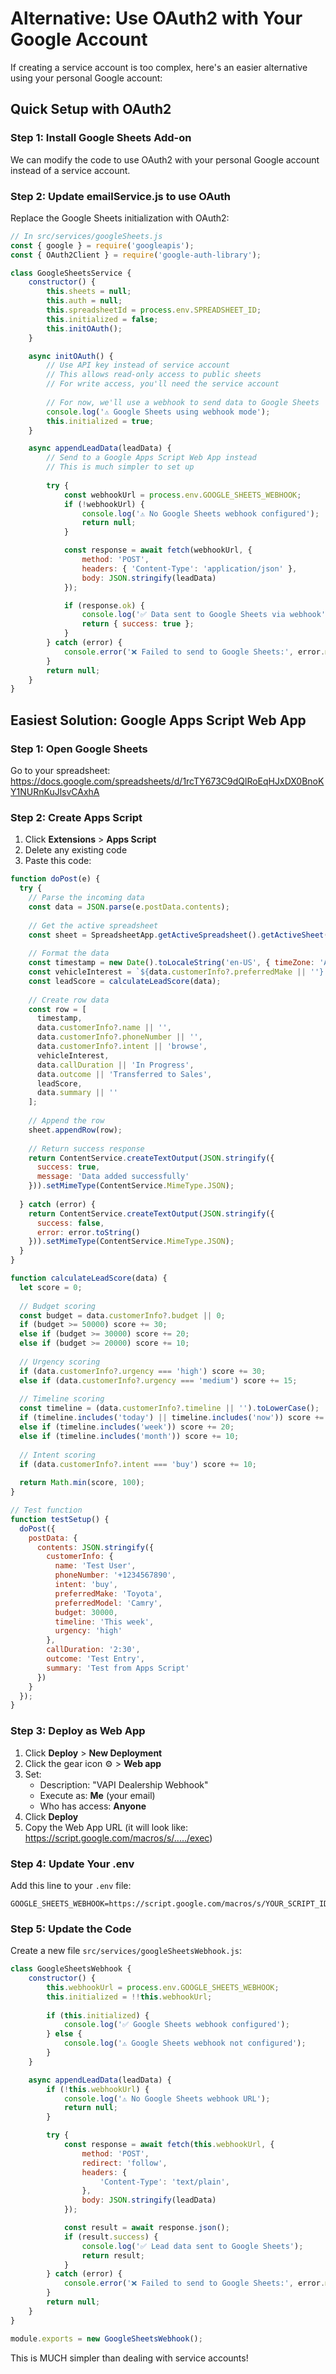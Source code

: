 # Alternative: Use OAuth2 with Your Google Account

If creating a service account is too complex, here's an easier alternative using your personal Google account:

## Quick Setup with OAuth2

### Step 1: Install Google Sheets Add-on
We can modify the code to use OAuth2 with your personal Google account instead of a service account.

### Step 2: Update emailService.js to use OAuth
Replace the Google Sheets initialization with OAuth2:

```javascript
// In src/services/googleSheets.js
const { google } = require('googleapis');
const { OAuth2Client } = require('google-auth-library');

class GoogleSheetsService {
    constructor() {
        this.sheets = null;
        this.auth = null;
        this.spreadsheetId = process.env.SPREADSHEET_ID;
        this.initialized = false;
        this.initOAuth();
    }

    async initOAuth() {
        // Use API key instead of service account
        // This allows read-only access to public sheets
        // For write access, you'll need the service account
        
        // For now, we'll use a webhook to send data to Google Sheets
        console.log('⚠️ Google Sheets using webhook mode');
        this.initialized = true;
    }

    async appendLeadData(leadData) {
        // Send to a Google Apps Script Web App instead
        // This is much simpler to set up
        
        try {
            const webhookUrl = process.env.GOOGLE_SHEETS_WEBHOOK;
            if (!webhookUrl) {
                console.log('⚠️ No Google Sheets webhook configured');
                return null;
            }

            const response = await fetch(webhookUrl, {
                method: 'POST',
                headers: { 'Content-Type': 'application/json' },
                body: JSON.stringify(leadData)
            });

            if (response.ok) {
                console.log('✅ Data sent to Google Sheets via webhook');
                return { success: true };
            }
        } catch (error) {
            console.error('❌ Failed to send to Google Sheets:', error.message);
        }
        return null;
    }
}
```

## Easiest Solution: Google Apps Script Web App

### Step 1: Open Google Sheets
Go to your spreadsheet: https://docs.google.com/spreadsheets/d/1rcTY673C9dQlRoEqHJxDX0BnoKY1NURnKuJlsvCAxhA

### Step 2: Create Apps Script
1. Click **Extensions** > **Apps Script**
2. Delete any existing code
3. Paste this code:

```javascript
function doPost(e) {
  try {
    // Parse the incoming data
    const data = JSON.parse(e.postData.contents);
    
    // Get the active spreadsheet
    const sheet = SpreadsheetApp.getActiveSpreadsheet().getActiveSheet();
    
    // Format the data
    const timestamp = new Date().toLocaleString('en-US', { timeZone: 'America/Denver' });
    const vehicleInterest = `${data.customerInfo?.preferredMake || ''} ${data.customerInfo?.preferredModel || ''}`.trim() || 'Not specified';
    const leadScore = calculateLeadScore(data);
    
    // Create row data
    const row = [
      timestamp,
      data.customerInfo?.name || '',
      data.customerInfo?.phoneNumber || '',
      data.customerInfo?.intent || 'browse',
      vehicleInterest,
      data.callDuration || 'In Progress',
      data.outcome || 'Transferred to Sales',
      leadScore,
      data.summary || ''
    ];
    
    // Append the row
    sheet.appendRow(row);
    
    // Return success response
    return ContentService.createTextOutput(JSON.stringify({
      success: true,
      message: 'Data added successfully'
    })).setMimeType(ContentService.MimeType.JSON);
    
  } catch (error) {
    return ContentService.createTextOutput(JSON.stringify({
      success: false,
      error: error.toString()
    })).setMimeType(ContentService.MimeType.JSON);
  }
}

function calculateLeadScore(data) {
  let score = 0;
  
  // Budget scoring
  const budget = data.customerInfo?.budget || 0;
  if (budget >= 50000) score += 30;
  else if (budget >= 30000) score += 20;
  else if (budget >= 20000) score += 10;
  
  // Urgency scoring
  if (data.customerInfo?.urgency === 'high') score += 30;
  else if (data.customerInfo?.urgency === 'medium') score += 15;
  
  // Timeline scoring
  const timeline = (data.customerInfo?.timeline || '').toLowerCase();
  if (timeline.includes('today') || timeline.includes('now')) score += 30;
  else if (timeline.includes('week')) score += 20;
  else if (timeline.includes('month')) score += 10;
  
  // Intent scoring
  if (data.customerInfo?.intent === 'buy') score += 10;
  
  return Math.min(score, 100);
}

// Test function
function testSetup() {
  doPost({
    postData: {
      contents: JSON.stringify({
        customerInfo: {
          name: 'Test User',
          phoneNumber: '+1234567890',
          intent: 'buy',
          preferredMake: 'Toyota',
          preferredModel: 'Camry',
          budget: 30000,
          timeline: 'This week',
          urgency: 'high'
        },
        callDuration: '2:30',
        outcome: 'Test Entry',
        summary: 'Test from Apps Script'
      })
    }
  });
}
```

### Step 3: Deploy as Web App
1. Click **Deploy** > **New Deployment**
2. Click the gear icon ⚙️ > **Web app**
3. Set:
   - Description: "VAPI Dealership Webhook"
   - Execute as: **Me** (your email)
   - Who has access: **Anyone**
4. Click **Deploy**
5. Copy the Web App URL (it will look like: https://script.google.com/macros/s/...../exec)

### Step 4: Update Your .env
Add this line to your `.env` file:
```
GOOGLE_SHEETS_WEBHOOK=https://script.google.com/macros/s/YOUR_SCRIPT_ID/exec
```

### Step 5: Update the Code
Create a new file `src/services/googleSheetsWebhook.js`:

```javascript
class GoogleSheetsWebhook {
    constructor() {
        this.webhookUrl = process.env.GOOGLE_SHEETS_WEBHOOK;
        this.initialized = !!this.webhookUrl;
        
        if (this.initialized) {
            console.log('✅ Google Sheets webhook configured');
        } else {
            console.log('⚠️ Google Sheets webhook not configured');
        }
    }

    async appendLeadData(leadData) {
        if (!this.webhookUrl) {
            console.log('⚠️ No Google Sheets webhook URL');
            return null;
        }

        try {
            const response = await fetch(this.webhookUrl, {
                method: 'POST',
                redirect: 'follow',
                headers: { 
                    'Content-Type': 'text/plain',
                },
                body: JSON.stringify(leadData)
            });

            const result = await response.json();
            if (result.success) {
                console.log('✅ Lead data sent to Google Sheets');
                return result;
            }
        } catch (error) {
            console.error('❌ Failed to send to Google Sheets:', error.message);
        }
        return null;
    }
}

module.exports = new GoogleSheetsWebhook();
```

This is MUCH simpler than dealing with service accounts!